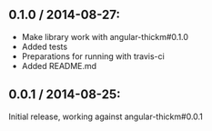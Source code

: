 0.1.0 / 2014-08-27:
-------------------
- Make library work with angular-thickm#0.1.0
- Added tests
- Preparations for running with travis-ci
- Added README.md

0.0.1 / 2014-08-25:
-------------------
Initial release, working against angular-thickm#0.0.1
